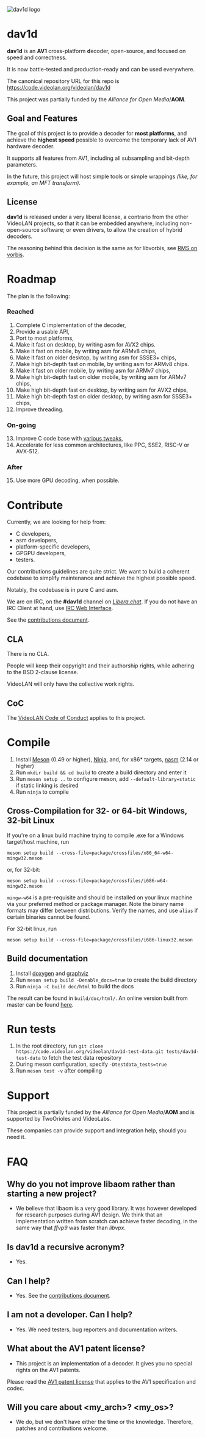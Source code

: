 ![dav1d logo](doc/dav1d_logo.png)

# dav1d

**dav1d** is an **AV1** cross-platform **d**ecoder, open-source, and focused on speed and correctness.

It is now battle-tested and production-ready and can be used everywhere.

The canonical repository URL for this repo is https://code.videolan.org/videolan/dav1d

This project was partially funded by the *Alliance for Open Media*/**AOM**.

## Goal and Features

The goal of this project is to provide a decoder for **most platforms**, and achieve the **highest speed** possible to overcome the temporary lack of AV1 hardware decoder.

It supports all features from AV1, including all subsampling and bit-depth parameters.

In the future, this project will host simple tools or simple wrappings *(like, for example, an MFT transform)*.

## License

**dav1d** is released under a very liberal license, a contrario from the other VideoLAN projects, so that it can be embedded anywhere, including non-open-source software; or even drivers, to allow the creation of hybrid decoders.

The reasoning behind this decision is the same as for libvorbis, see [RMS on vorbis](https://lwn.net/2001/0301/a/rms-ov-license.php3).

# Roadmap

The plan is the following:

### Reached
1. Complete C implementation of the decoder,
2. Provide a usable API,
3. Port to most platforms,
4. Make it fast on desktop, by writing asm for AVX2 chips.
5. Make it fast on mobile, by writing asm for ARMv8 chips,
6. Make it fast on older desktop, by writing asm for SSSE3+ chips,
7. Make high bit-depth fast on mobile, by writing asm for ARMv8 chips.
8. Make it fast on older mobile, by writing asm for ARMv7 chips,
9. Make high bit-depth fast on older mobile, by writing asm for ARMv7 chips,
10. Make high bit-depth fast on desktop, by writing asm for AVX2 chips,
11. Make high bit-depth fast on older desktop, by writing asm for SSSE3+ chips,
12. Improve threading.

### On-going
13. Improve C code base with [various tweaks](https://code.videolan.org/videolan/dav1d/wikis/task-list),
14. Accelerate for less common architectures, like PPC, SSE2, RISC-V or AVX-512.

### After
15. Use more GPU decoding, when possible.

# Contribute

Currently, we are looking for help from:
- C developers,
- asm developers,
- platform-specific developers,
- GPGPU developers,
- testers.

Our contributions guidelines are quite strict. We want to build a coherent codebase to simplify maintenance and achieve the highest possible speed.

Notably, the codebase is in pure C and asm.

We are on IRC, on the **#dav1d** channel on [*Libera.chat*](http://libera.chat/). If you do not have an IRC Client at hand, use [IRC Web Interface](https://web.libera.chat/#dav1d).

See the [contributions document](CONTRIBUTING.md).

## CLA

There is no CLA.

People will keep their copyright and their authorship rights, while adhering to the BSD 2-clause license.

VideoLAN will only have the collective work rights.

## CoC

The [VideoLAN Code of Conduct](https://wiki.videolan.org/CoC) applies to this project.

# Compile

1. Install [Meson](https://mesonbuild.com/) (0.49 or higher), [Ninja](https://ninja-build.org/), and, for x86\* targets, [nasm](https://nasm.us/) (2.14 or higher)
2. Run `mkdir build && cd build` to create a build directory and enter it
3. Run `meson setup ..` to configure meson, add `--default-library=static` if static linking is desired
4. Run `ninja` to compile

## Cross-Compilation for 32- or 64-bit Windows, 32-bit Linux

If you're on a linux build machine trying to compile .exe for a Windows target/host machine, run

```
meson setup build --cross-file=package/crossfiles/x86_64-w64-mingw32.meson
```

or, for 32-bit:

```
meson setup build --cross-file=package/crossfiles/i686-w64-mingw32.meson
```

`mingw-w64` is a pre-requisite and should be installed on your linux machine via your preferred method or package manager. Note the binary name formats may differ between distributions. Verify the names, and use `alias` if certain binaries cannot be found.

For 32-bit linux, run

```
meson setup build --cross-file=package/crossfiles/i686-linux32.meson
```

## Build documentation

1. Install [doxygen](https://www.doxygen.nl/) and [graphviz](https://www.graphviz.org/)
2. Run `meson setup build -Denable_docs=true` to create the build directory
3. Run `ninja -C build doc/html` to build the docs

The result can be found in `build/doc/html/`. An online version built from master can be found [here](https://videolan.videolan.me/dav1d/).

# Run tests

1. In the root directory, run `git clone https://code.videolan.org/videolan/dav1d-test-data.git tests/dav1d-test-data` to fetch the test data repository
2. During meson configuration, specify `-Dtestdata_tests=true`
3. Run `meson test -v` after compiling

# Support

This project is partially funded by the *Alliance for Open Media*/**AOM** and is supported by TwoOrioles and VideoLabs.

These companies can provide support and integration help, should you need it.


# FAQ

## Why do you not improve libaom rather than starting a new project?

- We believe that libaom is a very good library. It was however developed for research purposes during AV1 design.
We think that an implementation written from scratch can achieve faster decoding, in the same way that *ffvp9* was faster than *libvpx*.

## Is dav1d a recursive acronym?

- Yes.

## Can I help?

- Yes. See the [contributions document](CONTRIBUTING.md).

## I am not a developer. Can I help?

- Yes. We need testers, bug reporters and documentation writers.

## What about the AV1 patent license?

- This project is an implementation of a decoder. It gives you no special rights on the AV1 patents.

Please read the [AV1 patent license](doc/PATENTS) that applies to the AV1 specification and codec.

## Will you care about <my_arch>? <my_os>?

- We do, but we don't have either the time or the knowledge. Therefore, patches and contributions welcome.
